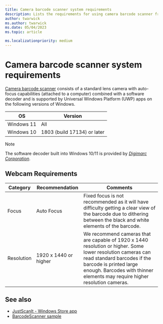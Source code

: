 ```yaml
---
title: Camera barcode scanner system requirements
description: Lists the requirements for using camera barcode scanner from a UWP app.
author: twarwick
ms.author: twarwick
ms.date: 05/04/2023
ms.topic: article

ms.localizationpriority: medium
---
```


# Camera barcode scanner system requirements

[Camera barcode scanner](pos-camerabarcode.md) consists of a standard lens camera with auto-focus capabilities (attached to a computer) combined with a software decoder and is supported by Universal Windows Platform (UWP) apps on the following versions of Windows.

| OS         | Version
|------------|-----------------------------|
| Windows 11 | All                         |
| Windows 10 | 1803 (build 17134) or later |

> [!NOTE]
> The software decoder built into Windows 10/11 is provided by [*Digimarc Corporation*](https://www.digimarc.com/).

## Webcam Requirements

| Category      | Recommendation           | Comments |
| ------------- | ------------------------ | -------- |
| Focus         | Auto Focus               | Fixed focus is not recommended as it will have difficulty getting a clear view of the barcode due to dithering between the black and white elements of the barcode. |
| Resolution    | 1920 x 1440 or higher    | We recommend cameras that are capable of 1920 x 1440 resolution or higher.  Some lower resolution cameras can read standard barcodes if the barcode is printed large enough. Barcodes with thinner elements may require higher resolution cameras. |

## See also

- [JustScanIt - Windows Store app](https://aka.ms/justscanit)
- [BarcodeScanner sample](https://github.com/microsoft/Windows-universal-samples/tree/main/Samples/BarcodeScanner)
